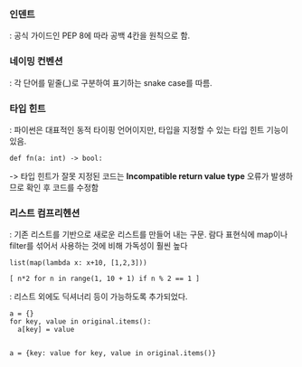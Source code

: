 ### **인덴트**  
: 공식 가이드인 PEP 8에 따라 공백 4칸을 원칙으로 함.


### **네이밍 컨벤션**
: 각 단어를 밑줄(_)로 구분하여 표기하는 snake case를 따름.

### **타입 힌트**
: 파이썬은 대표적인 동적 타이핑 언어이지만, 타입을 지정할 수 있는 타입 힌트 기능이 있음.
```
def fn(a: int) -> bool:
```
 -> 타입 힌트가 잘못 지정된 코드는 **Incompatible return value type** 오류가 발생하므로 확인 후 코드를 수정함


### **리스트 컴프리헨션**
: 기존 리스트를 기반으로 새로운 리스트를 만들어 내는 구문. 람다 표현식에 map이나 filter를 섞어서 사용하는 것에 비해 가독성이 훨씬 높다

```
list(map(lambda x: x+10, [1,2,3])) 

[ n*2 for n in range(1, 10 + 1) if n % 2 == 1 ]
```

: 리스트 외에도 딕셔너리 등이 가능하도록 추가되었다.
```
a = {}
for key, value in original.items():
  a[key] = value


a = {key: value for key, value in original.items()}

```